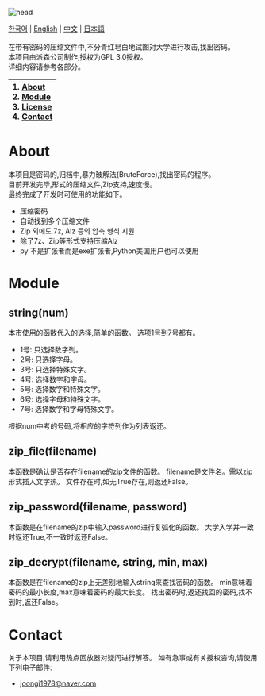 ![head](https://user-images.githubusercontent.com/23215270/70505338-14a48b80-1b6b-11ea-93ed-893ebb52e62a.png)

[한국어](https://github.com/joongiHong/zipker/blob/master/README.md) | [English](https://github.com/joongiHong/zipker/blob/master/README.en.md)
 | [中文](https://github.com/joongiHong/zipker/blob/master/README.zh.md) | [日本語](https://github.com/joongiHong/zipker/blob/master/README.ja.md)
<br/><br/>
在带有密码的压缩文件中,不分青红皂白地试图对大学进行攻击,找出密码。<br/>
本项目由派森公司制作,授权为GPL 3.0授权。<br/>
详细内容请参考各部分。

|1. [About](#about)<br>2. [Module](#module)<br>3. [License](https://github.com/joongiHong/zipker/blob/master/LICENSE)<br>4. [Contact](#contact)|
|:---|

# About
本项目是密码的,归档中,暴力破解法(BruteForce),找出密码的程序。<br/>
目前开发完毕,形式的压缩文件,Zip支持,速度慢。<br/>
最终完成了开发时可使用的功能如下。

* 压缩密码
* 自动找到多个压缩文件
* Zip 외에도 7z, Alz 등의 압축 형식 지원
* 除了7z、Zip等形式支持压缩Alz
* py 不是扩张者而是exe扩张者,Python美国用户也可以使用

# Module
## string(num)
本市使用的函数代入的选择,简单的函数。 选项1号到7号都有。

* 1号: 只选择数字列。
* 2号: 只选择字母。
* 3号: 只选择特殊文字。
* 4号: 选择数字和字母。
* 5号: 选择数字和特殊文字。
* 6号: 选择字母和特殊文字。
* 7号: 选择数字和字母特殊文字。

根据num中考的号码,将相应的字符列作为列表返还。

## zip_file(filename)
本函数是确认是否存在filename的zip文件的函数。 filename是文件名。需以zip形式插入文字热。 文件存在时,如无True存在,则返还False。

## zip_password(filename, password)
本函数是在filename的zip中输入password进行复弧化的函数。 大学入学并一致时返还True,不一致时返还False。

## zip_decrypt(filename, string, min, max)
本函数是在filename的zip上无差别地输入string来查找密码的函数。 min意味着密码的最小长度,max意味着密码的最大长度。 找出密码时,返还找回的密码,找不到时,返还False。

# Contact
关于本项目,请利用热点回放器对疑问进行解答。 如有急事或有关授权咨询,请使用下列电子邮件:
* joongi1978@naver.com
